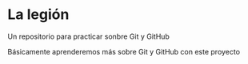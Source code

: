 # La legión
Un repositorio para practicar sonbre Git y GitHub

Básicamente aprenderemos más sobre Git y GitHub con este proyecto
